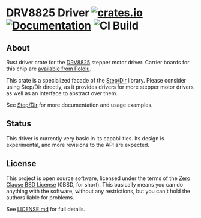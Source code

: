 # DRV8825 Driver [![crates.io](https://img.shields.io/crates/v/drv8825.svg)](https://crates.io/crates/drv8825) [![Documentation](https://docs.rs/drv8825/badge.svg)](https://docs.rs/drv8825) ![CI Build](https://github.com/braun-embedded/step-dir/workflows/CI%20Build/badge.svg)

## About

Rust driver crate for the [DRV8825] stepper motor driver. Carrier boards for this chip are [available from Pololu].

This crate is a specialized facade of the [Step/Dir] library. Please consider using Step/Dir directly, as it provides drivers for more stepper motor drivers, as well as an interface to abstract over them.

See [Step/Dir] for more documentation and usage examples.

## Status

This driver is currently very basic in its capabilities. Its design is experimental, and more revisions to the API are expected.

## License

This project is open source software, licensed under the terms of the [Zero Clause BSD License] (0BSD, for short). This basically means you can do anything with the software, without any restrictions, but you can't hold the authors liable for problems.

See [LICENSE.md] for full details.

[drv8825]: https://www.ti.com/product/DRV8825
[available from pololu]: https://www.pololu.com/category/154/drv8825-stepper-motor-driver-carriers-high-current
[step/dir]: https://crates.io/crates/step-dir
[zero clause bsd license]: https://opensource.org/licenses/0BSD
[license.md]: https://github.com/braun-embedded/step-dir/blob/master/LICENSE.md
